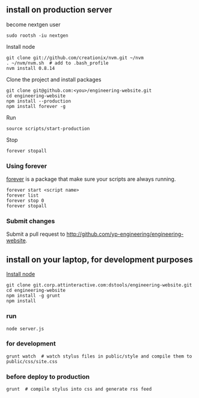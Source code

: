## install on production server
become nextgen user

    sudo rootsh -iu nextgen

Install node

    git clone git://github.com/creationix/nvm.git ~/nvm
    . ~/nvm/nvm.sh  # add to .bash_profile
    nvm install 0.8.14

Clone the project and install packages

    git clone git@github.com:<you>/engineering-website.git
    cd engineering-website
    npm install --production
    npm install forever -g
    
Run

    source scripts/start-production

Stop

    forever stopall

### Using forever

[forever](https://github.com/nodejitsu/forever) is a package that make sure your scripts are always running.

    forever start <script name>
    forever list
    forever stop 0
    forever stopall

### Submit changes

Submit a pull request to http://github.com/yp-engineering/engineering-website.

## install on your laptop, for development purposes
[Install node](http://nodejs.org/)

    git clone git.corp.attinteractive.com:dstools/engineering-website.git
    cd engineering-website
    npm install -g grunt
    npm install
  
### run

    node server.js

### for development

    grunt watch  # watch stylus files in public/style and compile them to public/css/site.css
    
### before deploy to production

    grunt  # compile stylus into css and generate rss feed


